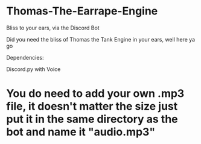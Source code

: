 # Thomas-The-Earrape-Engine
Bliss to your ears, via the Discord Bot


Did you need the bliss of Thomas the Tank Engine in your ears, well here ya go



Dependencies:

Discord.py with Voice


<h1>You do need to add your own .mp3 file, it doesn't matter the size just put it in the same directory as the bot and name it "audio.mp3"</h1>
